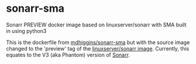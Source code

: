 # sonarr-sma
Sonarr PREVIEW docker image based on linuxserver/sonarr with SMA built in using python3

This is the dockerfile from [mdhiggins/sonarr-sma](https://hub.docker.com/r/mdhiggins/sonarr-sma) but with the source image changed to the 'preview' tag of the [linuxserver/sonarr image](https://hub.docker.com/r/linuxserver/sonarr).
Currently, this equates to the V3 (aka Phantom) version of [Sonarr](https://forums.sonarr.tv/c/phantom).
